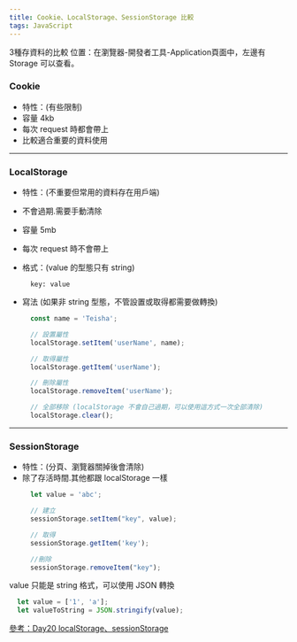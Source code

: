 ```yaml
---
title: Cookie、LocalStorage、SessionStorage 比較
tags: JavaScript
---
```

3種存資料的比較
位置：在瀏覽器-開發者工具-Application頁面中，左邊有 Storage 可以查看。
<!-- more -->

### Cookie
- 特性：(有些限制)
- 容量 4kb
- 每次 request 時都會帶上
- 比較適合重要的資料使用

-------------------------------------------------
### LocalStorage
- 特性：(不重要但常用的資料存在用戶端)
- 不會過期.需要手動清除
- 容量 5mb
- 每次 request 時不會帶上
- 格式：(value 的型態只有 string)
  ``` 
    key: value 
  ```

- 寫法 (如果非 string 型態，不管設置或取得都需要做轉換)
  ```jsx
    const name = 'Teisha';

    // 設置屬性
    localStorage.setItem('userName', name); 

    // 取得屬性
    localStorage.getItem('userName'); 

    // 刪除屬性
    localStorage.removeItem('userName');

    // 全部移除 (localStorage 不會自己過期，可以使用這方式一次全部清除)
    localStorage.clear();
  ```

-------------------------------------------------
### SessionStorage
- 特性：(分頁、瀏覽器關掉後會清除)
- 除了存活時間.其他都跟 localStorage 一樣
  ```jsx
    let value = 'abc'; 

    // 建立
    sessionStorage.setItem("key", value);

    // 取得
    sessionStorage.getItem('key');

    //刪除
    sessionStorage.removeItem("key");
  ```

value 只能是 string 格式，可以使用 JSON 轉換
  ```jsx
    let value = ['1', 'a'];
    let valueToString = JSON.stringify(value);
  ```

[參考：Day20 localStorage、sessionStorage](https://ithelp.ithome.com.tw/articles/10203525)